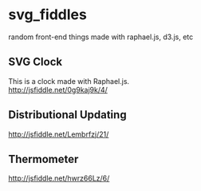 # svg_fiddles
random front-end things made with raphael.js, d3.js, etc

## SVG Clock ##

This is a clock made with Raphael.js.  
http://jsfiddle.net/0g9kaj9k/4/

## Distributional Updating ##
http://jsfiddle.net/Lembrfzj/21/

## Thermometer ##
http://jsfiddle.net/hwrz66Lz/6/
